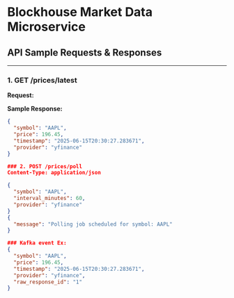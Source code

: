 # Blockhouse Market Data Microservice

## API Sample Requests & Responses

---

### 1. GET /prices/latest

**Request:**

**Sample Response:**
```json
{
  "symbol": "AAPL",
  "price": 196.45,
  "timestamp": "2025-06-15T20:30:27.283671",
  "provider": "yfinance"
}

### 2. POST /prices/poll
Content-Type: application/json

{
  "symbol": "AAPL",
  "interval_minutes": 60,
  "provider": "yfinance"
}
{
  "message": "Polling job scheduled for symbol: AAPL"
}

### Kafka event Ex:
{
  "symbol": "AAPL",
  "price": 196.45,
  "timestamp": "2025-06-15T20:30:27.283671",
  "provider": "yfinance",
  "raw_response_id": "1"
}
